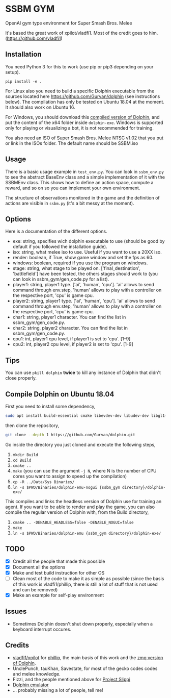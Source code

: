 # SSBM GYM

OpenAI gym type environment for Super Smash Bros. Melee

It's based the great work of xpilot/vladfi1. Most of the credit goes to him. (https://github.com/vladfi1)

## Installation

You need Python 3 for this to work (use pip or pip3 depending on your setup).

`pip install -e .`

For Linux also you need to build a specific Dolphin executable from the sources located here https://github.com/Gurvan/dolphin (see instructions below).
The compilation has only be tested on Ubuntu 18.04 at the moment.
It should also work on Ubuntu 16.

For Windows, you should download this [compiled version of Dolphin](https://github.com/vladfi1/dolphin/releases/download/v5.2-alpha/win-mw-push.zip), and put the content of the x64 folder inside `dolphin-exe`.
Windows is supported only for playing or visualizing a bot, it is not recommended for training.

You also need an ISO of Super Smash Bros. Melee NTSC v1.02 that you put or link in the ISOs folder. The default name should be SSBM.iso

## Usage

There is a basic usage example in `test_env.py`.
You can look in `ssbm_env.py` to see the abstract BaseEnv class and a simple implementation of it with the SSBMEnv class.
This shows how to define an action space, compute a reward, and so on so you can implement your own environment.

The structure of observations monitored in the game and the definition of actions are visible in `ssbm.py` (it's a bit messy at the moment).

## Options

Here is a documentation of the different options.

- exe: string, specifies wich dolphin executable to use (should be good by default if you followed the installation guide).
- iso: string, what melee iso to use. Useful if you want to use a 20XX iso.
- render: boolean, if True, show game window and set the fps as 60.
- windows: boolean, required if you use the program on windows.
- stage: string, what stage to be played on. ['final_destination', 'battlefield'] have been tested, the others stages should work to (you can look in ssbm_gym/gen_code.py for a list).
- player1: string, player1 type. ['ai', 'human', 'cpu']. 'ai' allows to send command through env.step, 'human' allows to play with a controller on the respective port, 'cpu' is game cpu.
- player2: string, player1 type. ['ai', 'human', 'cpu']. 'ai' allows to send command through env.step, 'human' allows to play with a controller on the respective port, 'cpu' is game cpu.
- char1: string, player1 character. You can find the list in ssbm_gym/gen_code.py.
- char2: string, player2 character. You can find the list in ssbm_gym/gen_code.py.
- cpu1: int, player1 cpu level, if player1 is set to 'cpu'. [1-9]
- cpu2: int, player2 cpu level, if player2 is set to 'cpu'. [1-9]


## Tips

You can use `pkill dolphin` __twice__ to kill any instance of Dolphin that didn't close properly.

## Compile Dolphin on Ubuntu 18.04

First you need to install some dependency,

```sh
sudo apt install build-essential cmake libevdev-dev libudev-dev libgl1-mesa-dev libusb-1.0.0-dev libao-dev libpulse-dev libxrandr-dev libopenal-dev libasound2-dev libzmq3-dev libgtk2.0-dev libpng-dev
```

then clone the repository,

```sh
git clone --depth 1 https://github.com/Gurvan/dolphin.git
```

Go inside the directory you just cloned and execute the following steps,

1. `mkdir Build`
2. `cd Build`
3. `cmake ..`
4. `make` (you can use the argument `-j N`, where N is the number of CPU cores you want to assign to speed up the compilation)
5. `cp -R ../Data/Sys Binaries/`
6. `ln -s $PWD/Binaries/dolphin-emu-nogui {ssbm_gym directory}/dolphin-exe/`

This compiles and links the headless version of Dolphin use for training an agent. If you want to be able to render and play the game, you can also compile the regular version of Dolphin with, from the Build directory,

1. `cmake .. -DENABLE_HEADLESS=false -DENABLE_NOGUI=false`
2. `make`
3. `ln -s $PWD/Binaries/dolphin-emu {ssbm_gym directory}/dolphin-exe/`


## TODO

- [x] Credit all the people that made this possible
- [x] Document all the options
- [x] Make and test build instruction for other OS
- [ ] Clean most of the code to make it as simple as possible (since the basis of this work is vladfi1/phillip, there is still a lot of stuff that is not used and can be removed)
- [x] Make an example for self-play environment

## Issues

- Sometimes Dolphin doesn't shut down properly, especially when a keyboard interrupt occures.

## Credits

- [vladfi1/xpilot](https://github.com/vladfi1/) for [phillip](https://github.com/vladfi1/phillip), the main basis of this work and the [zmq version of Dolphin](https://github.com/vladfi1/dolphin/tree/new-zmq-exi).
- UnclePunch, tauKhan, Savestate, for most of the gecko codes codes and melee knowledge.
- Fizzi, and the people mentioned above for [Project Slippi](https://github.com/project-slippi)
- [Dolphin emulator](https://github.com/dolphin-emu)
- ... probably missing a lot of people, tell me!
